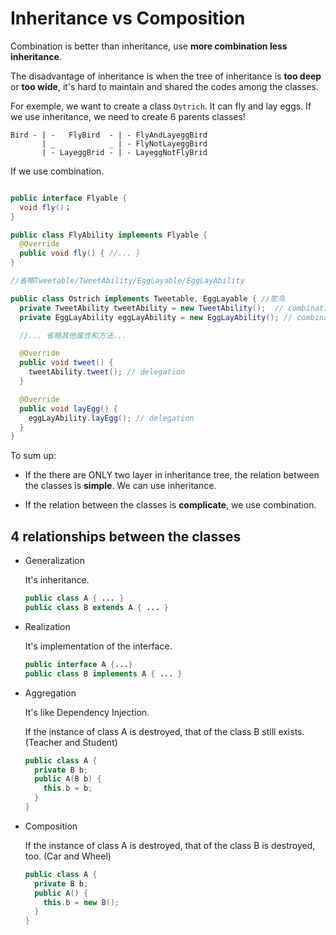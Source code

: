 # Inheritance vs Composition

Combination is better than inheritance, use **more combination less inheritance**.

The disadvantage of inheritance is when the tree of inheritance is **too deep** or **too wide**, it's hard to maintain and shared the codes among the classes.

For exemple, we want to create a class `Ostrich`. It can fly and lay eggs. If we use inheritance, we need to create 6 parents classes!

```code
Bird - | -   FlyBird  - | - FlyAndLayeggBird
       | _            _ | - FlyNotLayeggBird
       | - LayeggBrid - | - LayeggNotFlyBrid
```

If we use combination.

```java

public interface Flyable {
  void fly()；
}

public class FlyAbility implements Flyable {
  @Override
  public void fly() { //... }
}

//省略Tweetable/TweetAbility/EggLayable/EggLayAbility

public class Ostrich implements Tweetable, EggLayable { //鸵鸟
  private TweetAbility tweetAbility = new TweetAbility();  // combination
  private EggLayAbility eggLayAbility = new EggLayAbility(); // combination

  //... 省略其他属性和方法...

  @Override
  public void tweet() {
    tweetAbility.tweet(); // delegation
  }

  @Override
  public void layEgg() {
    eggLayAbility.layEgg(); // delegation
  }
}
```

To sum up:

- If the there are ONLY two layer in inheritance tree, the relation between the classes is **simple**. We can use inheritance.

- If the relation between the classes is **complicate**, we use combination.

## 4 relationships between the classes

- Generalization

  It's inheritance.

  ```java
  public class A { ... }
  public class B extends A { ... }
  ```

- Realization

  It's implementation of the interface.

  ```java
  public interface A {...}
  public class B implements A { ... }
  ```

- Aggregation

  It's like Dependency Injection.

  If the instance of class A is destroyed, that of the class B still exists. (Teacher and Student)

  ```java
  public class A {
    private B b;
    public A(B b) {
      this.b = b;
    }
  }
  ```

- Composition

  If the instance of class A is destroyed, that of the class B is destroyed, too. (Car and Wheel)

  ```java
  public class A {
    private B b;
    public A() {
      this.b = new B();
    }
  }
  ```
